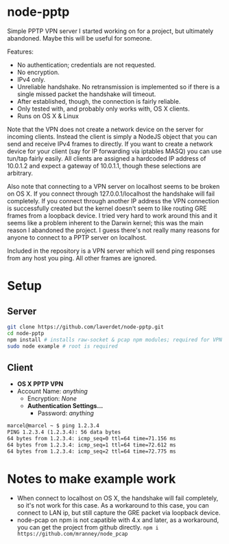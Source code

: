 # node-pptp
Simple PPTP VPN server I started working on for a project, but ultimately abandoned. Maybe this will
be useful for someone.

Features:
* No authentication; credentials are not requested.
* No encryption.
* IPv4 only.
* Unreliable handshake. No retransmission is implemented so if there is a single missed packet the
  handshake will timeout.
* After established, though, the connection is fairly reliable.
* Only tested with, and probably only works with, OS X clients.
* Runs on OS X & Linux

Note that the VPN does not create a network device on the server for incoming clients. Instead the
client is simply a NodeJS object that you can send and receive IPv4 frames to directly. If you
want to create a network device for your client (say for IP forwarding via iptables MASQ) you can
use tun/tap fairly easily. All clients are assigned a hardcoded IP address of 10.0.1.2 and expect a
gateway of 10.0.1.1, though these selections are arbitrary.

Also note that connecting to a VPN server on localhost seems to be broken on OS X. If you connect
through 127.0.0.1/localhost the handshake will fail completely. If you connect through another IP
address the VPN connection is successfully created but the kernel doesn't seem to like routing GRE
frames from a loopback device. I tried very hard to work around this and it seems like a problem
inherent to the Darwin kernel; this was the main reason I abandoned the project. I guess there's
not really many reasons for anyone to connect to a PPTP server on localhost.

Included in the repository is a VPN server which will send ping responses from any host you ping.
All other frames are ignored.

# Setup
## Server
```sh
git clone https://github.com/laverdet/node-pptp.git
cd node-pptp
npm install # installs raw-socket & pcap npm modules; required for VPN
sudo node example # root is required
```

## Client
* **OS X PPTP VPN**
* Account Name: _anything_
  * Encryption: _None_
  * **Authentication Settings...**
    * Password: _anything_

```txt
marcel@marcel ~ $ ping 1.2.3.4
PING 1.2.3.4 (1.2.3.4): 56 data bytes
64 bytes from 1.2.3.4: icmp_seq=0 ttl=64 time=71.156 ms
64 bytes from 1.2.3.4: icmp_seq=1 ttl=64 time=72.612 ms
64 bytes from 1.2.3.4: icmp_seq=2 ttl=64 time=72.775 ms
```

# Notes to make example work
* When connect to localhost on OS X, the handshake will fail completely, so it's not work for this case.
As a workaround to this case, you can connect to LAN ip, but still capture the GRE packet via loopback
device.
* node-pcap on npm is not capatible with 4.x and later, as a workaround, you can get the project from 
github directly. `npm i https://github.com/mranney/node_pcap`
